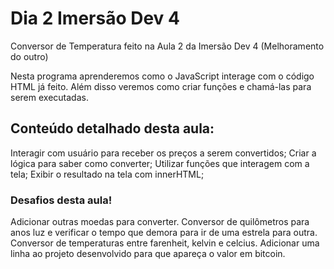 # Dia 2 Imersão Dev 4 
Conversor de Temperatura feito na Aula 2 da Imersão Dev 4 (Melhoramento do outro) 

Nesta programa aprenderemos como o JavaScript interage com o código HTML já feito. Além disso veremos como criar funções e chamá-las para serem executadas.


## Conteúdo detalhado desta aula:
Interagir com usuário para receber os preços a serem convertidos;
Criar a lógica para saber como converter;
Utilizar funções que interagem com a tela;
Exibir o resultado na tela com innerHTML;

### Desafios desta aula!
Adicionar outras moedas para converter.
Conversor de quilômetros para anos luz e verificar o tempo que demora para ir de uma estrela para outra.
Conversor de temperaturas entre farenheit, kelvin e celcius.
Adicionar uma linha ao projeto desenvolvido para que apareça o valor em bitcoin.
